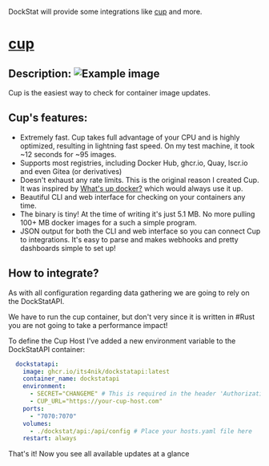 DockStat will provide some integrations like [cup](https://github.com/sergi0g/cup) and more.

# [cup](https://github.com/sergi0g/cup)

## Description:             ![Example image](/api/attachments.redirect?id=964f512c-940a-4ee8-8ece-32c438d0ce45 "right-50 =460x231")

Cup is the easiest way to check for container image updates.

## Cup's features:

* Extremely fast. Cup takes full advantage of your CPU and is highly optimized, resulting in lightning fast speed. On my test machine, it took \~12 seconds for \~95 images.
* Supports most registries, including Docker Hub, ghcr.io, Quay, lscr.io and even Gitea (or derivatives)
* Doesn't exhaust any rate limits. This is the original reason I created Cup. It was inspired by [What's up docker?](https://github.com/fmartinou/whats-up-docker) which would always use it up.
* Beautiful CLI and web interface for checking on your containers any time.
* The binary is tiny! At the time of writing it's just 5.1 MB. No more pulling 100+ MB docker images for a such a simple program.
* JSON output for both the CLI and web interface so you can connect Cup to integrations. It's easy to parse and makes webhooks and pretty dashboards simple to set up!

## How to integrate?

As with all configuration regarding data gathering we are going to rely on the DockStatAPI.

We have to run the cup container, but don't very since it is written in #Rust you are not going to take a performance impact!

To define the Cup Host I've added a new environment variable to the DockStatAPI container:

```yaml
  dockstatapi:
    image: ghcr.io/its4nik/dockstatapi:latest
    container_name: dockstatapi
    environment:
      - SECRET="CHANGEME" # This is required in the header 'Authorization': 'CHANGEME'
      - CUP_URL="https://your-cup-host.com"
    ports:
      - "7070:7070"
    volumes:
      - ./dockstat/api:/api/config # Place your hosts.yaml file here
    restart: always
```

That's it! Now you see all available updates at a glance